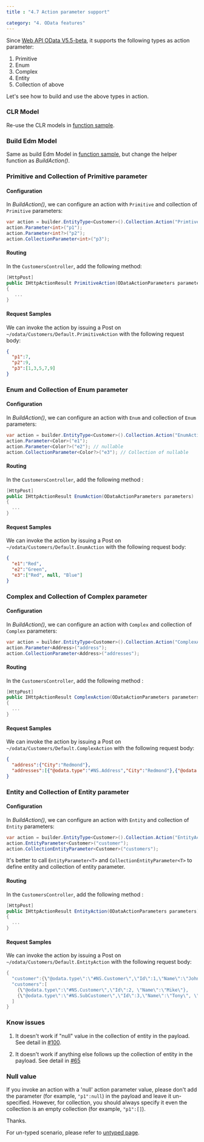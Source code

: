 ```yaml
---
title : "4.7 Action parameter support"

category: "4. OData features"
---
```


Since [Web API OData V5.5-beta](http://www.nuget.org/packages/Microsoft.AspNet.OData/5.5.0-beta), it supports the following types as action parameter:

1. Primitive
2. Enum
3. Complex
4. Entity
5. Collection of above

Let's see how to build and use the above types in action.

### CLR Model

Re-use the CLR models in [function sample](http://odata.github.io/WebApi/Complex-Entity-As-Function-Parameter/).

### Build Edm Model

Same as build Edm Model in [function sample](http://odata.github.io/WebApi/Complex-Entity-As-Function-Parameter/), but change the helper function as *BuildAction()*.

### Primitive and Collection of Primitive parameter

#### Configuration
In *BuildAction()*, we can configure an action with `Primitive` and collection of `Primitive` parameters:
```C#
var action = builder.EntityType<Customer>().Collection.Action("PrimtiveAction");
action.Parameter<int>("p1");
action.Parameter<int?>("p2");
action.CollectionParameter<int>("p3");
```

#### Routing
In the `CustomersController`, add the following method:
```C#
[HttpPost]
public IHttpActionResult PrimitiveAction(ODataActionParameters parameters)
{
   ...
}
```

#### Request Samples
We can invoke the action by issuing a Post on `~/odata/Customers/Default.PrimitiveAction` with the following request body:

```JSON
{
  "p1":7,
  "p2":9,
  "p3":[1,3,5,7,9]
}
```

### Enum and Collection of Enum parameter

#### Configuration
In *BuildAction()*, we can configure an action with `Enum` and collection of `Enum` parameters:
```C#
var action = builder.EntityType<Customer>().Collection.Action("EnumAction");
action.Parameter<Color>("e1");
action.Parameter<Color?>("e2"); // nullable
action.CollectionParameter<Color?>("e3"); // Collection of nullable
```

#### Routing
In the `CustomersController`, add the following method :
```C#
[HttpPost]
public IHttpActionResult EnumAction(ODataActionParameters parameters)
{
  ...
}
```

#### Request Samples
We can invoke the action by issuing a Post on `~/odata/Customers/Default.EnumAction` with the following request body:
```JSON
{
  "e1":"Red",
  "e2":"Green",
  "e3":["Red", null, "Blue"]
}
```

### Complex and Collection of Complex parameter

#### Configuration
In *BuildAction()*, we can configure an action with `Complex` and collection of `Complex` parameters:
```C#
var action = builder.EntityType<Customer>().Collection.Action("ComplexAction").Returns<string>();
action.Parameter<Address>("address");
action.CollectionParameter<Address>("addresses");
```

#### Routing
In the `CustomersController`, add the following method :
```C#
[HttpPost]
public IHttpActionResult ComplexAction(ODataActionParameters parameters)
{
  ...
}
```

#### Request Samples
We can invoke the action by issuing a Post on `~/odata/Customers/Default.ComplexAction` with the following request body:
```JSON
{
  "address":{"City":"Redmond"},
  "addresses":[{"@odata.type":"#NS.Address","City":"Redmond"},{"@odata.type":"#NS.SubAddress","City":"Shanghai","Street":"Zi Xing Rd"}]
}
```

### Entity and Collection of Entity parameter

#### Configuration
In *BuildAction()*, we can configure an action with `Entity` and collection of `Entity` parameters:
```C#
var action = builder.EntityType<Customer>().Collection.Action("EntityAction").Returns<string>();
action.EntityParameter<Customer>("customer");
action.CollectionEntityParameter<Customer>("customers"); 
```
It's better to call `EntityParameter<T>` and `CollectionEntityParameter<T>` to define entity and collection of entity parameter.

#### Routing
In the `CustomersController`, add the following method :
```C#
[HttpPost]
public IHttpActionResult EntityAction(ODataActionParameters parameters)
{
  ...
}
```

#### Request Samples
We can invoke the action by issuing a Post on `~/odata/Customers/Default.EntityAction` with the following request body:

```C#
{
  "customer":{\"@odata.type\":\"#NS.Customer\",\"Id\":1,\"Name\":\"John\"},
  "customers":[
    {\"@odata.type\":\"#NS.Customer\",\"Id\":2, \"Name\":\"Mike\"},
    {\"@odata.type\":\"#NS.SubCustomer\",\"Id\":3,\"Name\":\"Tony\", \"Price\":9.9}
  ]
}
```


### Know issues
1. It doesn't work if "null" value in the collection of entity in the payload. See detail in [#100](https://github.com/OData/odata.net/issues/100).

2. It doesn't work if anything else follows up the collection of entity in the payload. See detail in [#65](https://github.com/OData/odata.net/issues/65)

### Null value

If you invoke an action with a 'null' action parameter value, please don't add the parameter (for example, `"p1":null`) in the payload and leave it un-specified. However, for collection, you should always specify it even the collection is an empty collection (for example, `"p1":[]`).

Thanks.

For un-typed scenario, please refer to [untyped page](http://odata.github.io/WebApi/Function-Action-Parameter-In-Untyped-Scenario/).

